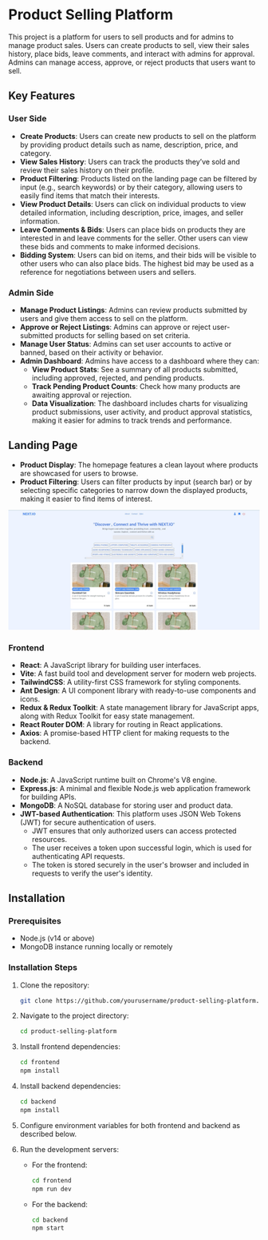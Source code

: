 # Product Selling Platform

This project is a platform for users to sell products and for admins to manage product sales. Users can create products to sell, view their sales history, place bids, leave comments, and interact with admins for approval. Admins can manage access, approve, or reject products that users want to sell.

## Key Features
### User Side
- **Create Products**: Users can create new products to sell on the platform by providing product details such as name, description, price, and category.
- **View Sales History**: Users can track the products they’ve sold and review their sales history on their profile.
- **Product Filtering**: Products listed on the landing page can be filtered by input (e.g., search keywords) or by their category, allowing users to easily find items that match their interests.
- **View Product Details**: Users can click on individual products to view detailed information, including description, price, images, and seller information.
- **Leave Comments & Bids**: Users can place bids on products they are interested in and leave comments for the seller. Other users can view these bids and comments to make informed decisions.
- **Bidding System**: Users can bid on items, and their bids will be visible to other users who can also place bids. The highest bid may be used as a reference for negotiations between users and sellers.

### Admin Side

- **Manage Product Listings**: Admins can review products submitted by users and give them access to sell on the platform.
- **Approve or Reject Listings**: Admins can approve or reject user-submitted products for selling based on set criteria.
- **Manage User Status**: Admins can set user accounts to active or banned, based on their activity or behavior.
- **Admin Dashboard**: Admins have access to a dashboard where they can:
  - **View Product Stats**: See a summary of all products submitted, including approved, rejected, and pending products.
  - **Track Pending Product Counts**: Check how many products are awaiting approval or rejection.
  - **Data Visualization**: The dashboard includes charts for visualizing product submissions, user activity, and product approval statistics, making it easier for admins to track trends and performance.

## Landing Page
- **Product Display**: The homepage features a clean layout where products are showcased for users to browse.
- **Product Filtering**: Users can filter products by input (search bar) or by selecting specific categories to narrow down the displayed products, making it easier to find items of interest.
  
![landing](client/src/images/landing.jpg)

### Frontend
- **React**: A JavaScript library for building user interfaces.
- **Vite**: A fast build tool and development server for modern web projects.
- **TailwindCSS**: A utility-first CSS framework for styling components.
- **Ant Design**: A UI component library with ready-to-use components and icons.
- **Redux & Redux Toolkit**: A state management library for JavaScript apps, along with Redux Toolkit for easy state management.
- **React Router DOM**: A library for routing in React applications.
- **Axios**: A promise-based HTTP client for making requests to the backend.

### Backend
- **Node.js**: A JavaScript runtime built on Chrome's V8 engine.
- **Express.js**: A minimal and flexible Node.js web application framework for building APIs.
- **MongoDB**: A NoSQL database for storing user and product data.
- **JWT-based Authentication**: This platform uses JSON Web Tokens (JWT) for secure authentication of users. 
  - JWT ensures that only authorized users can access protected resources.
  - The user receives a token upon successful login, which is used for authenticating API requests.
  - The token is stored securely in the user's browser and included in requests to verify the user's identity.

## Installation

### Prerequisites
- Node.js (v14 or above)
- MongoDB instance running locally or remotely

### Installation Steps

1. Clone the repository:
    ```bash
    git clone https://github.com/yourusername/product-selling-platform.git
    ```

2. Navigate to the project directory:
    ```bash
    cd product-selling-platform
    ```

3. Install frontend dependencies:
    ```bash
    cd frontend
    npm install
    ```

4. Install backend dependencies:
    ```bash
    cd backend
    npm install
    ```

5. Configure environment variables for both frontend and backend as described below.

6. Run the development servers:
    - For the frontend:
      ```bash
      cd frontend
      npm run dev
      ```
    - For the backend:
      ```bash
      cd backend
      npm start
      ```
